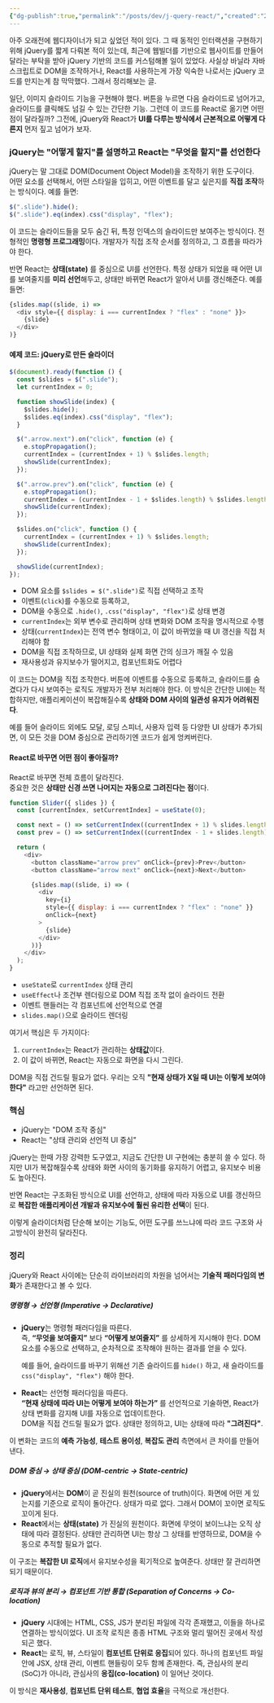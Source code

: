 ```yaml
---
{"dg-publish":true,"permalink":"/posts/dev/j-query-react/","created":"2025-06-13","updated":"2025-06-13T20:54:00"}
---
```


아주 오래전에 웹디자이너가 되고 싶었던 적이 있다. 그 때 동적인 인터랙션을 구현하기 위해 jQuery를 짧게 다뤄본 적이 있는데, 최근에 웹빌더를 기반으로 웹사이트를 만들어달라는 부탁을 받아 jQuery 기반의 코드를 커스텀해볼 일이 있었다. 사실상 바닐라 자바스크립트로 DOM을 조작하거나, React를 사용하는게 가장 익숙한 나로서는 jQuery 코드를 만지는게 참 막막했다. 그래서 정리해보는 글.

일단, 이미지 슬라이드 기능을 구현해야 했다. 버튼을 누르면 다음 슬라이드로 넘어가고, 슬라이드를 클릭해도 넘길 수 있는 간단한 기능. 그런데 이 코드를 React로 옮기면 어떤 점이 달라질까? 그전에, jQuery와 React가 **UI를 다루는 방식에서 근본적으로 어떻게 다른지** 먼저 짚고 넘어가 보자.

### jQuery는 "어떻게 할지"를 설명하고 React는 "무엇을 할지"를 선언한다

jQuery는 말 그대로 DOM(Document Object Model)을 조작하기 위한 도구이다.  
어떤 요소를 선택해서, 어떤 스타일을 입히고, 어떤 이벤트를 달고 싶은지를 **직접 조작**하는 방식이다. 예를 들면:

```js
$(".slide").hide();
$(".slide").eq(index).css("display", "flex");
```

이 코드는 슬라이드들을 모두 숨긴 뒤, 특정 인덱스의 슬라이드만 보여주는 방식이다. 전형적인 **명령형 프로그래밍**이다. 개발자가 직접 조작 순서를 정의하고, 그 흐름을 따라가야 한다.

반면 React는 **상태(state)** 를 중심으로 UI를 선언한다. 특정 상태가 되었을 때 어떤 UI를 보여줄지를 **미리 선언**해두고, 상태만 바뀌면 React가 알아서 UI를 갱신해준다. 예를 들면:

```js
{slides.map((slide, i) =>
  <div style={{ display: i === currentIndex ? "flex" : "none" }}>
    {slide}
  </div>
)}
```

#### 예제 코드: jQuery로 만든 슬라이더

```js
$(document).ready(function () {
  const $slides = $(".slide");
  let currentIndex = 0;

  function showSlide(index) {
    $slides.hide();
    $slides.eq(index).css("display", "flex");
  }

  $(".arrow.next").on("click", function (e) {
    e.stopPropagation();
    currentIndex = (currentIndex + 1) % $slides.length;
    showSlide(currentIndex);
  });

  $(".arrow.prev").on("click", function (e) {
    e.stopPropagation();
    currentIndex = (currentIndex - 1 + $slides.length) % $slides.length;
    showSlide(currentIndex);
  });

  $slides.on("click", function () {
    currentIndex = (currentIndex + 1) % $slides.length;
    showSlide(currentIndex);
  });

  showSlide(currentIndex);
});
```


- DOM 요소를 `$slides = $(".slide")`로 직접 선택하고 조작
- 이벤트(`click`)를 수동으로 등록하고,
- DOM을 수동으로 `.hide()`, `.css("display", "flex")`로 상태 변경
- `currentIndex`는 외부 변수로 관리하며 상태 변화와 DOM 조작을 명시적으로 수행
- 상태(`currentIndex`)는 전역 변수 형태이고, 이 값이 바뀌었을 때 UI 갱신을 직접 처리해야 함
- DOM을 직접 조작하므로, UI 상태와 실제 화면 간의 싱크가 깨질 수 있음
- 재사용성과 유지보수가 떨어지고, 컴포넌트화도 어렵다

이 코드는 DOM을 직접 조작한다. 버튼에 이벤트를 수동으로 등록하고, 슬라이드를 숨겼다가 다시 보여주는 로직도 개발자가 전부 처리해야 한다. 이 방식은 간단한 UI에는 적합하지만, 애플리케이션이 복잡해질수록 **상태와 DOM 사이의 일관성 유지가 어려워진다**.

예를 들어 슬라이드 외에도 모달, 로딩 스피너, 사용자 입력 등 다양한 UI 상태가 추가되면, 이 모든 것을 DOM 중심으로 관리하기엔 코드가 쉽게 엉켜버린다.

#### React로 바꾸면 어떤 점이 좋아질까?

React로 바꾸면 전체 흐름이 달라진다.  
중요한 것은 **상태만 신경 쓰면 나머지는 자동으로 그려진다는 점**이다.

```js
function Slider({ slides }) {
  const [currentIndex, setCurrentIndex] = useState(0);

  const next = () => setCurrentIndex((currentIndex + 1) % slides.length);
  const prev = () => setCurrentIndex((currentIndex - 1 + slides.length) % slides.length);

  return (
    <div>
      <button className="arrow prev" onClick={prev}>Prev</button>
      <button className="arrow next" onClick={next}>Next</button>

      {slides.map((slide, i) => (
        <div
          key={i}
          style={{ display: i === currentIndex ? "flex" : "none" }}
          onClick={next}
        >
          {slide}
        </div>
      ))}
    </div>
  );
}
```

- `useState`로 `currentIndex` 상태 관리
- `useEffect`나 조건부 렌더링으로 DOM 직접 조작 없이 슬라이드 전환
- 이벤트 핸들러는 각 컴포넌트에 선언적으로 연결
- `slides.map()`으로 슬라이드 렌더링

여기서 핵심은 두 가지이다:

1. `currentIndex`는 React가 관리하는 **상태값**이다.
2. 이 값이 바뀌면, React는 자동으로 화면을 다시 그린다.

DOM을 직접 건드릴 필요가 없다. 우리는 오직 **"현재 상태가 X일 때 UI는 이렇게 보여야 한다"** 라고만 선언하면 된다.


### 핵심

- jQuery는 "DOM 조작 중심"
- React는 "상태 관리와 선언적 UI 중심"

jQuery는 한때 가장 강력한 도구였고, 지금도 간단한 UI 구현에는 충분히 쓸 수 있다. 하지만 UI가 복잡해질수록 상태와 화면 사이의 동기화를 유지하기 어렵고, 유지보수 비용도 높아진다.

반면 React는 구조화된 방식으로 UI를 선언하고, 상태에 따라 자동으로 UI를 갱신하므로 **복잡한 애플리케이션 개발과 유지보수에 훨씬 유리한 선택**이 된다.

이렇게 슬라이더처럼 단순해 보이는 기능도, 어떤 도구를 쓰느냐에 따라 코드 구조와 사고방식이 완전히 달라진다.

### 정리

jQuery와 React 사이에는 단순히 라이브러리의 차원을 넘어서는 **기술적 패러다임의 변화**가 존재한다고 볼 수 있다.

##### 명령형 → 선언형 (Imperative → Declarative)

- **jQuery**는 명령형 패러다임을 따른다.  
    즉, **“무엇을 보여줄지”** 보다 **“어떻게 보여줄지”** 를 상세하게 지시해야 한다. DOM 요소를 수동으로 선택하고, 순차적으로 조작해야 원하는 결과를 얻을 수 있다.
    
    예를 들어, 슬라이드를 바꾸기 위해선 기존 슬라이드를 `hide()` 하고, 새 슬라이드를 `css("display", "flex")` 해야 한다.
- **React**는 선언형 패러다임을 따른다.  
    **“현재 상태에 따라 UI는 어떻게 보여야 하는가”** 를 선언적으로 기술하면, React가 상태 변화를 감지해 UI를 자동으로 업데이트한다.  
    DOM을 직접 건드릴 필요가 없다. 상태만 정의하고, UI는 상태에 따라 **"그려진다"**.

이 변화는 코드의 **예측 가능성**, **테스트 용이성**, **복잡도 관리** 측면에서 큰 차이를 만들어낸다.

##### DOM 중심 → 상태 중심 (DOM-centric → State-centric)

- **jQuery**에서는 **DOM**이 곧 진실의 원천(source of truth)이다. 화면에 어떤 게 있는지를 기준으로 로직이 돌아간다. 상태가 따로 없다. 그래서 DOM이 꼬이면 로직도 꼬이게 된다.
- **React**에서는 **상태(state)** 가 진실의 원천이다. 화면에 무엇이 보이느냐는 오직 상태에 따라 결정된다. 상태만 관리하면 UI는 항상 그 상태를 반영하므로, DOM을 수동으로 추적할 필요가 없다.

이 구조는 **복잡한 UI 로직**에서 유지보수성을 획기적으로 높여준다. 상태만 잘 관리하면 되기 때문이다.

##### 로직과 뷰의 분리 → 컴포넌트 기반 통합 (Separation of Concerns → Co-location)

- **jQuery** 시대에는 HTML, CSS, JS가 분리된 파일에 각각 존재했고, 이들을 하나로 연결하는 방식이었다. UI 조작 로직은 종종 HTML 구조와 멀리 떨어진 곳에서 작성되곤 했다.
- **React**는 로직, 뷰, 스타일이 **컴포넌트 단위로 응집**되어 있다. 하나의 컴포넌트 파일 안에 JSX, 상태 관리, 이벤트 핸들링이 모두 함께 존재한다. 즉, 관심사의 분리(SoC)가 아니라, 관심사의 **응집(co-location)** 이 일어난 것이다.

이 방식은 **재사용성**, **컴포넌트 단위 테스트**, **협업 효율**을 극적으로 개선한다.